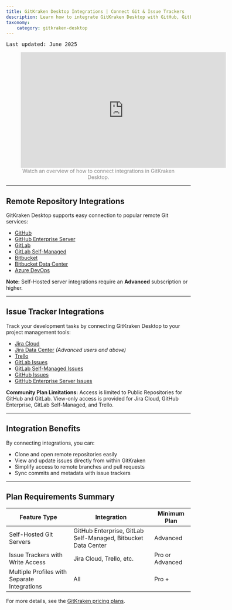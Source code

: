 ```yaml
---
title: GitKraken Desktop Integrations | Connect Git & Issue Trackers
description: Learn how to integrate GitKraken Desktop with GitHub, GitLab, Bitbucket, Jira, Trello, and other tools to streamline repo access and issue tracking.
taxonomy:
    category: gitkraken-desktop
---
```

<kbd>Last updated: June 2025</kbd>

<figure>
  <div class='embed-container embed-container--16-9'>
    <iframe width='560' height='315' src='https://www.youtube.com/embed/bR4pBzXPuIs?rel=0&vq=hd1080' frameborder='0' allowfullscreen></iframe>
  </div>
  <figcaption style="text-align:center; color:#888">Watch an overview of how to connect integrations in GitKraken Desktop.</figcaption>
</figure>

***

## Remote Repository Integrations

GitKraken Desktop supports easy connection to popular remote Git services:

- [GitHub](/gitkraken-desktop/github-gitkraken-desktop/)
- [GitHub Enterprise Server](/gitkraken-desktop/github-enterprise/)
- [GitLab](/gitkraken-desktop/gitlab-gitkraken-desktop/)
- [GitLab Self-Managed](/gitkraken-desktop/gitlab-self-hosted/)
- [Bitbucket](/gitkraken-desktop/bitbucket)
- [Bitbucket Data Center](/gitkraken-desktop/bitbucket-data-center/)
- [Azure DevOps](/gitkraken-desktop/azure-devops/)

<div class='callout callout--warning'>
  <p><strong>Note:</strong> Self-Hosted server integrations require an <strong>Advanced</strong> subscription or higher.</p>
</div>

***

## Issue Tracker Integrations

Track your development tasks by connecting GitKraken Desktop to your project management tools:

- [Jira Cloud](/gitkraken-desktop/jira/)
- [Jira Data Center](/gitkraken-desktop/jira-data-center/) <em>(Advanced users and above)</em>
- [Trello](/gitkraken-desktop/trello/)
- [GitLab Issues](/gitkraken-desktop/gitlab-issues/)
- [GitLab Self-Managed Issues](/gitkraken-desktop/gitlab-self-managed-issues/)
- [GitHub Issues](/gitkraken-desktop/github-issues/)
- [GitHub Enterprise Server Issues](/gitkraken-desktop/github-enterprise-issues/)

<div class='callout callout--warning'>
  <p><strong>Community Plan Limitations:</strong> Access is limited to Public Repositories for GitHub and GitLab. View-only access is provided for Jira Cloud, GitHub Enterprise, GitLab Self-Managed, and Trello.</p>
</div>

***

## Integration Benefits

By connecting integrations, you can:

- Clone and open remote repositories easily
- View and update issues directly from within GitKraken
- Simplify access to remote branches and pull requests
- Sync commits and metadata with issue trackers

***

## Plan Requirements Summary

| Feature Type | Integration | Minimum Plan |
|--------------|-------------|----------------|
| Self-Hosted Git Servers | GitHub Enterprise, GitLab Self-Managed, Bitbucket Data Center | Advanced |
| Issue Trackers with Write Access | Jira Cloud, Trello, etc. | Pro or Advanced |
| Multiple Profiles with Separate Integrations | All | Pro + |

For more details, see the [GitKraken pricing plans](https://www.gitkraken.com/pricing).
